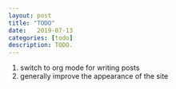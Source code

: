 ```yaml
---
layout: post
title: "TODO"
date:   2019-07-13
categories: [todo]
description: TODO.
---
```


1. switch to org mode for writing posts
2. generally improve the appearance of the site
